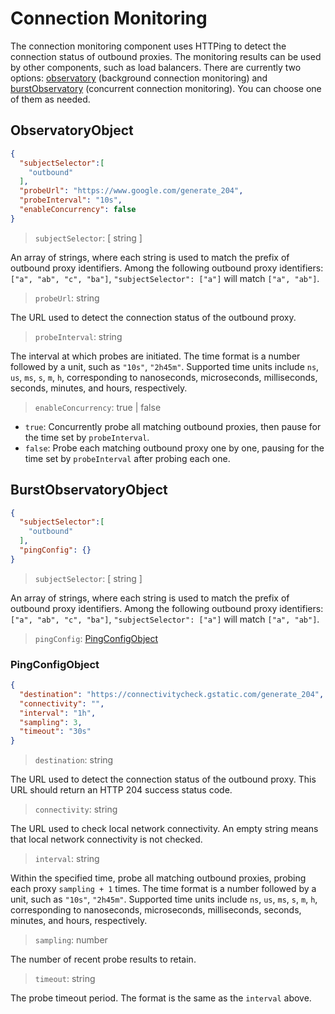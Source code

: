 # Connection Monitoring

The connection monitoring component uses HTTPing to detect the connection
status of outbound proxies. The monitoring results can be used by other
components, such as load balancers. There are currently two options:
[observatory](#observatoryobject) (background connection monitoring) and
[burstObservatory](#burstobservatoryobject) (concurrent connection monitoring).
You can choose one of them as needed.

## ObservatoryObject
```json
{
  "subjectSelector":[
    "outbound"
  ],
  "probeUrl": "https://www.google.com/generate_204",
  "probeInterval": "10s",
  "enableConcurrency": false
}
```

> `subjectSelector`: \[ string \]

An array of strings, where each string is used to match the prefix of outbound proxy identifiers. Among the following outbound proxy identifiers: `["a", "ab", "c", "ba"]`, `"subjectSelector": ["a"]` will match `["a", "ab"]`.

> `probeUrl`: string

The URL used to detect the connection status of the outbound proxy.

> `probeInterval`: string

The interval at which probes are initiated. The time format is a number followed by a unit, such as `"10s"`, `"2h45m"`. Supported time units include `ns`, `us`, `ms`, `s`, `m`, `h`, corresponding to nanoseconds, microseconds, milliseconds, seconds, minutes, and hours, respectively.

> `enableConcurrency`: true | false

- `true`: Concurrently probe all matching outbound proxies, then pause for the time set by `probeInterval`.
- `false`: Probe each matching outbound proxy one by one, pausing for the time set by `probeInterval` after probing each one.

## BurstObservatoryObject
```json
{
  "subjectSelector":[
    "outbound"
  ],
  "pingConfig": {}
}
```

> `subjectSelector`: \[ string \]

An array of strings, where each string is used to match the prefix of outbound proxy identifiers. Among the following outbound proxy identifiers: `["a", "ab", "c", "ba"]`, `"subjectSelector": ["a"]` will match `["a", "ab"]`.

> `pingConfig`: [PingConfigObject](#PingConfigObject)


### PingConfigObject
```json
{
  "destination": "https://connectivitycheck.gstatic.com/generate_204",
  "connectivity": "",
  "interval": "1h",
  "sampling": 3,
  "timeout": "30s"
}
```

> `destination`: string

The URL used to detect the connection status of the outbound proxy. This URL should return an HTTP 204 success status code.

> `connectivity`: string

The URL used to check local network connectivity. An empty string means that local network connectivity is not checked.

> `interval`: string

Within the specified time, probe all matching outbound proxies, probing each proxy `sampling + 1` times. The time format is a number followed by a unit, such as `"10s"`, `"2h45m"`. Supported time units include `ns`, `us`, `ms`, `s`, `m`, `h`, corresponding to nanoseconds, microseconds, milliseconds, seconds, minutes, and hours, respectively.

> `sampling`: number

The number of recent probe results to retain.

> `timeout`: string

The probe timeout period. The format is the same as the `interval` above.
